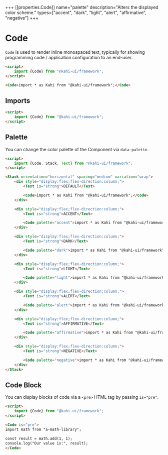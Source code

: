 +++
[[properties.Code]]
name="palette"
description="Alters the displayed color scheme."
types=["accent", "dark", "light", "alert", "affirmative", "negative"]
+++

# Code

`Code` is used to render inline monospaced text, typically for showing programming code / application configuration to an end-user.

<!-- prettier-ignore -->
```html repl Code Preview
<script>
    import {Code} from "@kahi-ui/framework";
</script>

<Code>import * as Kahi from "@kahi-ui/framework";</Code>
```

## Imports

```html default Code Imports
<script>
    import {Code} from "@kahi-ui/framework";
</script>
```

## Palette

You can change the color palette of the Component via `data-palette`.

<!-- prettier-ignore -->
```html repl Code Palette
<script>
    import {Code, Stack, Text} from "@kahi-ui/framework";
</script>

<Stack orientation="horizontal" spacing="medium" variation="wrap">
    <div style="display:flex;flex-direction:column;">
        <Text is="strong">DEFAULT</Text>

        <Code>import * as Kahi from "@kahi-ui/framework";</Code>
    </div>

    <div style="display:flex;flex-direction:column;">
        <Text is="strong">ACCENT</Text>

        <Code palette="accent">import * as Kahi from "@kahi-ui/framework";</Code>
    </div>

    <div style="display:flex;flex-direction:column;">
        <Text is="strong">DARK</Text>

        <Code palette="dark">import * as Kahi from "@kahi-ui/framework";</Code>
    </div>

    <div style="display:flex;flex-direction:column;">
        <Text is="strong">LIGHT</Text>

        <Code palette="light">import * as Kahi from "@kahi-ui/framework";</Code>
    </div>

    <div style="display:flex;flex-direction:column;">
        <Text is="strong">ALERT</Text>

        <Code palette="alert">import * as Kahi from "@kahi-ui/framework";</Code>
    </div>

    <div style="display:flex;flex-direction:column;">
        <Text is="strong">AFFIRMATIVE</Text>

        <Code palette="affirmative">import * as Kahi from "@kahi-ui/framework";</Code>
    </div>

    <div style="display:flex;flex-direction:column;">
        <Text is="strong">NEGATIVE</Text>

        <Code palette="negative">import * as Kahi from "@kahi-ui/framework";</Code>
    </div>
</Stack>
```

## Code Block

You can display blocks of code via a `<pre>` HTML tag by passing `is="pre"`.

<!-- prettier-ignore -->
```html repl Code Block
<script>
    import {Code} from "@kahi-ui/framework";
</script>

<Code is="pre">
import math from "a-math-library";

const result = math.add(1, 1);
console.log("Our value is:", result);
</Code>
```
